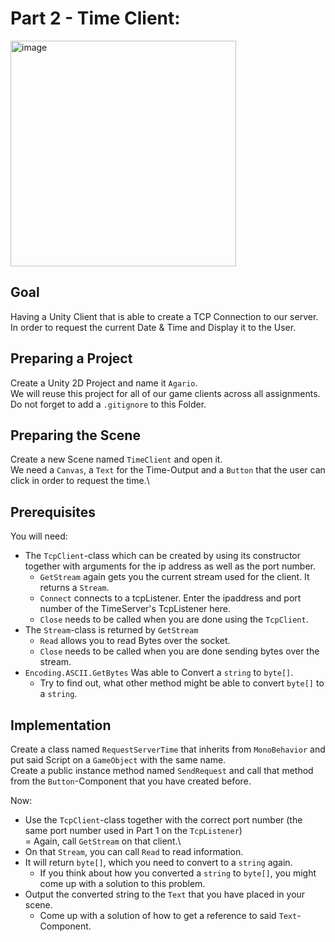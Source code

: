 # Part 2 - Time Client:

<img width="361" alt="image" src="https://user-images.githubusercontent.com/7360266/115593918-6a4b8500-a2d5-11eb-9b06-65a67958089b.png">


## Goal
Having a Unity Client that is able to create a TCP Connection to our server.\
In order to request the current Date & Time and Display it to the User.

## Preparing a Project
Create a Unity 2D Project and name it `Agario`.\
We will reuse this project for all of our game clients across all assignments.\
Do not forget to add a `.gitignore` to this Folder.

## Preparing the Scene
Create a new Scene named `TimeClient` and open it.\
We need a `Canvas`, a `Text` for the Time-Output and a `Button` that the user can click in order to request the time.\

## Prerequisites
You will need: 
- The `TcpClient`-class which can be created by using its constructor together with arguments for the ip address as well as the port number.
  - `GetStream` again gets you the current stream used for the client. It returns a `Stream`.
  - `Connect` connects to a tcpListener. Enter the ipaddress and port number of the TimeServer's TcpListener here.
  - `Close` needs to be called when you are done using the `TcpClient`.
- The `Stream`-class is returned by `GetStream`
  - `Read` allows you to read Bytes over the socket.
  - `Close` needs to be called when you are done sending bytes over the stream.
- `Encoding.ASCII.GetBytes` Was able to Convert a `string` to `byte[]`.
  - Try to find out, what other method might be able to convert `byte[]` to a `string`. 

## Implementation
Create a class named `RequestServerTime` that inherits from `MonoBehavior` and put said Script on a `GameObject` with the same name.\
Create a public instance method named `SendRequest` and call that method from the `Button`-Component that you have created before.

Now:
- Use the `TcpClient`-class together with the correct port number (the same port number used in Part 1 on the `TcpListener`)\
= Again, call `GetStream` on that client.\
- On that `Stream`, you can call `Read` to read information.
- It will return `byte[]`, which you need to convert to a `string` again.
  - If you think about how you converted a `string` to `byte[]`, you might come up with a solution to this problem.
- Output the converted string to the `Text` that you have placed in your scene.
  - Come up with a solution of how to get a reference to said `Text`-Component.